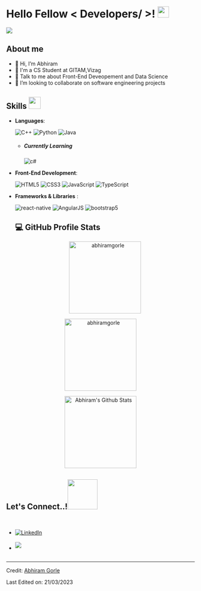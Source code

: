 <h1> Hello Fellow < Developers/ >! <img src="https://media.giphy.com/media/hvRJCLFzcasrR4ia7z/giphy.gif" width="30"> </h1>
<p align='center'>
</p>

<p>
  <a href="https://github.com/DenverCoder1/readme-typing-svg"><img src="https://readme-typing-svg.herokuapp.com?&font=IBM+Plex+Sans&color=abcdef&size=20&lines=Welcome+to+my+GitHub+Profile!;I'm+a+Front-End+Developer;I'm+a+Computer+Science+engineer" /></a>
</p>

## **About me**

  
- 👋 Hi, I’m Abhiram
- 💼 I'm a CS Student at GITAM,Vizag
- 💬 Talk to me about Front-End Deveopement and Data Science
- 👯 I’m looking to collaborate on software engineering projects
  

  
<h2> Skills <img src = "https://media2.giphy.com/media/QssGEmpkyEOhBCb7e1/giphy.gif?cid=ecf05e47a0n3gi1bfqntqmob8g9aid1oyj2wr3ds3mg700bl&rid=giphy.gif" width = 32px> </h2>
  
  <p align="center">

- **Languages**:
    
    ![C++](https://img.shields.io/badge/C++%20-%2300599C.svg?style=for-the-badge&logo=c%2B%2B&logoColor=white)
    ![Python](https://img.shields.io/badge/Python%20-%2314354C.svg?style=for-the-badge&logo=python&logoColor=white)
    ![Java](https://img.shields.io/badge/Java-ED8B00?style=for-the-badge&logo=java&logoColor=white)
  - <h5> Currently Learning </h5>
    <img src = "https://img.shields.io/badge/c%23-%23239120.svg?style=for-the-badge&logo=c-sharp&logoColor=white" alt = "c#" />


  
- **Front-End Development**:

   ![HTML5](https://img.shields.io/badge/HTML5%20-%23E34F26.svg?style=for-the-badge&logo=html5&logoColor=white)
   ![CSS3](https://img.shields.io/badge/CSS%20-%231572B6.svg?style=for-the-badge&logo=css3&logoColor=white)
   ![JavaScript](https://img.shields.io/badge/JavaScript%20-%23F7DF1E.svg?style=for-the-badge&logo=javascript&logoColor=black)
   ![TypeScript](https://img.shields.io/badge/TypeScript-007ACC?style=for-the-badge&logo=typescript&logoColor=white)


- **Frameworks & Libraries** :
  
  <img src = "https://img.shields.io/badge/react-black?logo=react&style=for-the-badge" alt = "react-native" />
  <img src = "https://img.shields.io/badge/AngularJS-E23237?style=for-the-badge&logo=angularjs&logoColor=white" alt = "AngularJS" />
  <img src = "https://img.shields.io/badge/bootstrap-%23563D7C.svg?style=for-the-badge&logo=bootstrap&logoColor=white" alt = "bootstrap5" />
  
  <h2><b>💻 GitHub Profile Stats</b></h2>
  <p align="center">
    <img src="https://github-readme-streak-stats.herokuapp.com/?user=abhiramgorle&theme=algolia" alt="abhiramgorle" height="192px"/>
</p>
<p align="center">
	  <img src="https://github-readme-stats.vercel.app/api/top-langs?username=abhiramgorle&show_icons=true&locale=en&layout=compact&theme=algolia" alt="abhiramgorle" height="192px"/>
</p>
<p align="center">
	  <a href="https://github.com/abhiramgorle/github-readme-stats"><img alt="Abhiram's Github Stats" src="https://github-readme-stats.vercel.app/api?username=abhiramgorle&show_icons=true&count_private=true&theme=algolia" height="192px"/></a>
  <br/>
  </p>

  
## <b> Let's Connect..!</b><img src="./assets/mdImages/handshake.gif" width ="80">
<br>
<div align='left'>

<ul>

<li>
<a href="https://www.linkedin.com/in/abhiram-gorle/" target="_blank">
    <img alt="LinkedIn" src="https://img.shields.io/badge/LinkedIn-0077B5?style=for-the-badge&logo=linkedin&logoColor=white">
  </a>  
</li>

<br>

<li>
<a href="mailto:dgorle@gitam.in" target="_blank">
<img src="https://img.shields.io/badge/gmail:  dgorle@gitam.in-%23EA4335.svg?style=for-the-badge&logo=gmail&logoColor=white" t=mail style="margin-bottom: 5px;" />
</a>
</li>
	
</ul>
</div>
<div id ="badges">
  <img src="https://komarev.com/ghpvc/?username=abhiramgorle&style=flat-square&color=blue" alt=""/>
  </div>

 ---

Credit: [Abhiram Gorle](https://github.com/abhiramgorle)

Last Edited on: 21/03/2023

